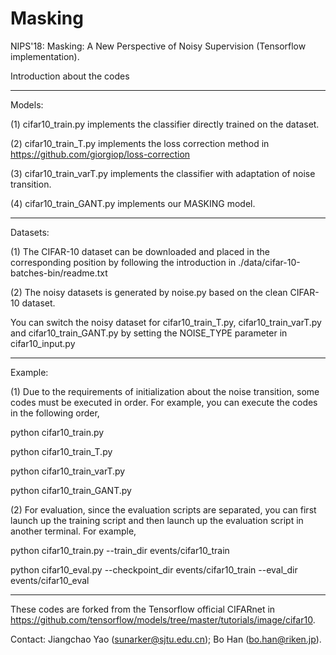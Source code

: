 # Masking
NIPS'18: Masking: A New Perspective of Noisy Supervision (Tensorflow implementation).

Introduction about the codes

------------------------------------------------------------------------------
Models:

(1) cifar10_train.py implements the classifier directly trained on the dataset.

(2) cifar10_train_T.py implements the loss correction method in https://github.com/giorgiop/loss-correction

(3) cifar10_train_varT.py implements the classifier with adaptation of noise transition.

(4) cifar10_train_GANT.py implements our MASKING model.

-----------------------------------------------------------------------------
Datasets:

(1) The CIFAR-10 dataset can be downloaded and placed in the corresponding position by following the introduction in ./data/cifar-10-batches-bin/readme.txt

(2) The noisy datasets is generated by noise.py based on the clean CIFAR-10 dataset. 

You can switch the noisy dataset for cifar10_train_T.py, cifar10_train_varT.py and cifar10_train_GANT.py by setting the NOISE_TYPE parameter in cifar10_input.py

-----------------------------------------------------------------------------
Example:

(1) Due to the requirements of initialization about the noise transition, some codes must be executed in order.
For example, you can execute the codes in the following order,

python cifar10_train.py

python cifar10_train_T.py

python cifar10_train_varT.py

python cifar10_train_GANT.py

(2) For evaluation, since the evaluation scripts are separated, you can first launch up the training script and then launch up the evaluation script in another terminal.
For example,

python cifar10_train.py --train_dir events/cifar10_train

python cifar10_eval.py --checkpoint_dir events/cifar10_train --eval_dir events/cifar10_eval

-----------------------------------------------------------------------------
These codes are forked from the Tensorflow official CIFARnet in https://github.com/tensorflow/models/tree/master/tutorials/image/cifar10.

Contact: Jiangchao Yao (sunarker@sjtu.edu.cn); Bo Han (bo.han@riken.jp).

